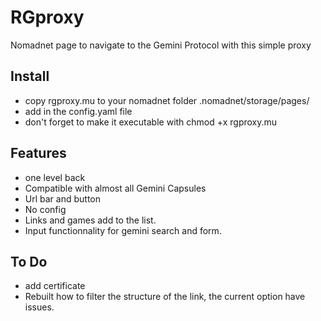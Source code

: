 # RGproxy
Nomadnet page to navigate to the Gemini Protocol with this simple proxy

## Install
- copy rgproxy.mu to your nomadnet folder .nomadnet/storage/pages/ 
- add in the config.yaml file
- don't forget to make it executable with chmod +x rgproxy.mu

## Features
- one level back
- Compatible with almost all Gemini Capsules
- Url bar and button
- No config
- Links and games add to the list.
- Input functionnality for gemini search and form.

## To Do
- add certificate
- Rebuilt how to filter the structure of the link, the current option have issues.
